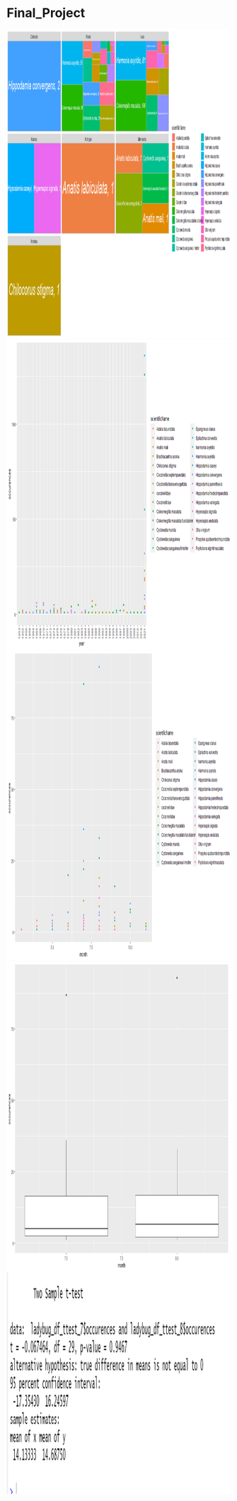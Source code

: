 # Final_Project
<img src="images/Rplot03.png" alt="Girl in a jacket" width="1400" height="700">
<img src="images/Rplot.png" alt="Girl in a jacket" width="1400" height="700">
<img src="images/Rplot06.png" alt="Girl in a jacket" width="1400" height="700">
<img src="images/Rplot07.png" alt="Girl in a jacket" width="1200" height="700">
<img src="images/ttest_ladybug.png" alt="Girl in a jacket" width="1200" height="500">
